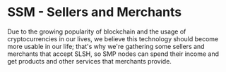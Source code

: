 # SSM - Sellers and Merchants

  
Due to the growing popularity of blockchain and the usage of cryptocurrencies in our lives, we believe this technology should become more usable in our life; that's why we're gathering some sellers and merchants that accept SLSH, so SMP nodes can spend their income and get products and other services that merchants provide.

